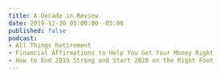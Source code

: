 ```yaml
---
title: A Decade in Review
date: 2019-12-30 05:00:00 -05:00
published: false
podcast:
- All Things Retirement
- Financial Affirmations to Help You Get Your Money Right
- How to End 2019 Strong and Start 2020 on the Right Foot
---
```


